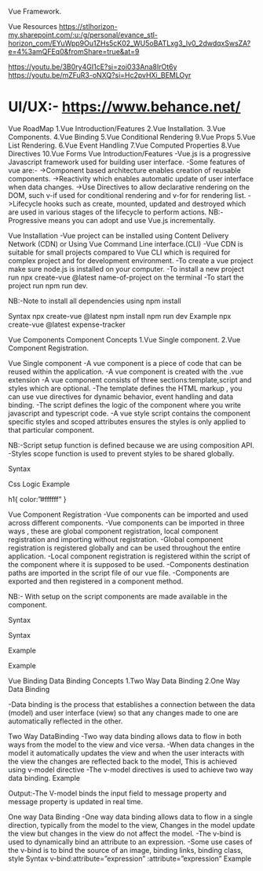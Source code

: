 Vue Framework.

Vue Resources
https://stlhorizon-my.sharepoint.com/:u:/g/personal/evance_stl-horizon_com/EYuWpp9Ou1ZHs5cK02_WU5oBATLxg3_lv0_2dwdqxSwsZA?e=4%3amQFEq0&fromShare=true&at=9

https://youtu.be/3B0ry4GI1cE?si=zoi033Ana8IrOt6y
https://youtu.be/mZFuR3-oNXQ?si=Hc2pvHXi_BEMLOyr

# UI/UX:- https://www.behance.net/

Vue RoadMap
1.Vue Introduction/Features
2.Vue Installation.
3.Vue Components.
4.Vue Binding
5.Vue Conditional Rendering
9.Vue Props
5.Vue List Rendering.
6.Vue Event Handling
7.Vue Computed Properties
8.Vue Directives
10.Vue Forms
Vue Introduction/Features
-Vue.js is a progressive Javascript framework used for building user interface.
-Some features of vue are:-
->Component based architecture enables creation of reusable components.
->Reactivity which enables automatic update of user interface when data changes.
->Use Directives to allow declarative rendering on the DOM, such v-if used for conditional rendering and v-for for rendering list.
->Lifecycle hooks such as create, mounted, updated and destroyed which are used in various stages of the lifecycle to perform actions.
NB:-Progressive means you can adopt and use Vue.js incrementally.

Vue Installation
-Vue project can be installed using Content Delivery Network (CDN) or Using Vue Command Line interface.(CLI)
-Vue CDN is suitable for small projects compared to Vue CLI which is required for complex project and for development environment.
-To create a vue project make sure node.js is installed on your computer.
-To install a new project run npx create-vue @latest name-of-project on the terminal
-To start the project run npm run dev.

NB:-Note to install all dependencies using npm install

Syntax
npx create-vue @latest <Project name>
npm install
npm run dev
Example
npx create-vue @latest expense-tracker



Vue Components
Component Concepts
1.Vue Single component.
2.Vue Component Registration.

 Vue Single component
-A vue component is a  piece of code that can be reused within the application.
-A vue component is created with the .vue extension
-A vue component consists of three sections:template,script and styles which are optional.
-The template defines the HTML markup , you can use vue directives for dynamic behavior, event handling and data binding.
-The script defines the logic of the component where you write javascript and typescript code.
-A vue style script contains the component specific styles and scoped attributes ensures the styles is only applied to that particular component.

NB:-Script setup function is defined because we are using composition API.
      -Styles scope function is used to prevent styles to be shared globally.

Syntax
<template>HTML Markup</template>
<script setup> Javascript Logic </script>
<styles>Css Logic</styles>
Example
<template> <h1>{{vueApp}}</h1> </template>
<script setup>const vueApp = ref(“Hello Vue”)</script>
<styles> h1{ color:”#ffffff” } </styles>

Vue Component Registration
-Vue components can be imported and used across different components.
-Vue components can be imported in three ways , these are global component registration, local component registration and importing without registration.
-Global component registration is registered globally and can be used throughout the entire application.
-Local component registration is registered within the script of the component where it is supposed to be used.
-Components destination paths are imported in the script file of our vue file.
-Components are exported and then registered in a component method.

NB:- With setup on the script components are made available in the component.

Syntax
<template><myImportedComponent /></template>
<script setup>
import MyImportedComponent from ‘./components/MyImportedComponent’;
</script>

Syntax
<template><myImportedComponent /></template>
<script>
import MyImportedComponent from ‘./components/MyImportedComponent’;
export default{
      components:{MyImportedComponent, }
}
</script>

Example
<template><Header /></template>
<script setup>
import Header from ‘./components/Header’;
</script>

Example
<template><Header /></template>
<script>
import Header from ‘./components/Header’;
export default{
      components:{Header, }}
</script>


Vue Binding
Data Binding Concepts
1.Two Way Data Binding
2.One Way Data Binding

-Data binding is the process that establishes a connection between the data (model) and user interface (view) so that any changes made to one are automatically reflected in the other.

Two Way DataBinding
-Two way data binding allows data to flow in both ways from the model to the view and vice versa.
-When data changes in the model it automatically updates the view and when the user interacts with the view the changes are reflected back to the model, This is achieved using v-model directive
-The v-model directives is used to achieve two way data binding.
Example
<template>
<input v-model=”data” value=”data”/>
<span>{{data}}<span/>
</template>
<script>
  const data = ref(“”)
</script>
Output:-The V-model binds the  input field to message property and message property is updated in real time.

One way Data Binding
-One way data binding allows data to flow in a single direction, typically from the model to the view, Changes in the model update the view but changes in the view do not affect the model.
-The v-bind is used to dynamically bind an attribute to an expression.
-Some use cases of the v-bind is to bind the source of an image, binding links, binding class, style
Syntax
 v-bind:attribute=”expression”
 :attribute=”expression”
Example
<script>
    const image= “src/assets/images/photo.jpg”
    const alt = “Photo of a person”
    const link = “www.url.com”
</script>
<template>
      <img :src=”image” :alt=”alt” />
      <a :href=”link”/>
<template/>
Output:-v-bind binds the html attributes and when the expression changes the attribute is updated
Vue Conditional Rendering
-Conditional rendering in vue refers to the ability to conditionally show or hide elements in the user interface based on certain conditions.
-Vue directives such as v-if , v-else , v-else-if and v-show are used to achieve this.
-Vue v-if directive conditionally renders a condition if it's true.
-Vue v-else directive conditionally renders a condition if it's false.
-Vue v-else-if directive is used to check multiple conditions .
-Vue v-show conditionally renders an element but only toggles the visibility of an element without affecting its presence in the DOM.

NB:- v-if, v-else , v-else-if removes elements from the DOM.
       -v-show toggles element on the DOM without affecting its presence in the DOM.

Syntax
<HtmlElement v-if=”true-condition” > <HtmlElement />
<HtmlElement v-else-if=”false-condition” > <HtmlElement />
<HtmlElement v-else > <HtmlElement />

Example
<template>
       <h1 v-if=”showHeader”>Welcome to vue conditional rendering</h1>
       <p v-else=”showParagraph”>This paragraph is conditionally using v-else</p>
      <button @click=”handleHeader”>Toggle Header</button>
      <button @click=”handleParagraph”>Toggle Paragraph</button>
</template>

<script setup>
const showHeader = ref(true)
const showParagraph = ref(true)
const handleHeader =()=> showerHeader.value = !showHeader.value
const handleParagraph =()=>showParagraph.value = !showParagraph.value
</script>





Vue Props
Prop Concepts
1.Vue Properties
2.Vue Props Array Syntax
3.Vue Props Object Syntax
 
Vue Properties
-Props is a special keyword that stands for properties in Vue.js 
-Props is used to pass data from one component to another, primarily from parent to child component.
-Props are passed to a component then received on the other component, using the defineProps function in the setup script function.
-Props can carry various data types including Strings,Arrays,Objects,Booleans and even functions.
-Props data is binded using the v-bind directive to the component that receive props.
-Props data is received in the child component with the defineProps() in the composition API.
-The defineProps provides reactivity for props enabling automatic updates when prop values changes

NB:- Props should be binded when passed to various component levels.

Syntax
<template> 
     <ChildComponent :propName=”parentData”></ChildComponent>
</template>
Example
<template> 
     <ChildComponent :petName=”petName”></ChildComponent>
</template>
<script setup>
      const petName = ref(“Cat”)
 </script>



Vue Props Array Syntax 
-Props received by an array are defined using the defineProps.
-The array carries the name of the props received
-The prop variable could be destructured to extract individual prop values from the array.
Syntax
<script setup>
     const props = defineProps([“propName”, propName2])
     const [propName, propName2] = defineProps([“propName”, propName2])
</script>
Vue Props Object Syntax 
-Props received by an object are defined using the defineProps and their expected data types.
-Prop Data Types can be specified such as String, Array , Object , Boolean and Function.
-Object destructuring can be used to extract individual prop values from the object returned by defineProps.
Syntax
<script setup>
   const props = defineProps({propName:dataType})
   const props = defineProps({propName:{type:String, isRequired:true}})
</script>

<script setup>
   const {propName } = defineProps( {propName:dataType, propName2:dataType} )
   const { propName } = defineProps( { propName:{type:String }})
</script>

Vue List Rendering
-A List is used to display data in an orderly format.
-Vue list rendering involves displaying a collection of data in the form of a list.
-Vue offers several directives in order to render a list in the template for instance the v-for directive is used to iterate through an array or object and render the template for each item.

NB:-Key attribute is used to uniquely identify each item in the list.
       -Key attribute should be included when creating lists of elements.
       -Keys are used to identify items in a list that have changed, updated or deleted.
Syntax
<ul>
     <li v-for=”item in items>{{item}}</li>
     <li v-for=”{item ,i } of items :key=”i”>{{item}}</li>
</ul>
Example
<template>
<ul>
      <li v-for=”item of items :key=”item”>{item}<li>
<ul>
</template>

<script> 
import {ref} from “vue”
export default(){
  setup(){
     const items = ref([1, 2, 3r])
  return{items}
}}
</script>

Vue Event Handling
1.v-on Directive
2.Click Event
3.Submit Event
 v-on Directive
-Event listeners are used to handle users' interaction with the webpage such as clicking a button or hovering over a particular element.
-V-on directive is used for event handling with the name of the event you want to trigger.
-This event could be a click event, change event , submit event ,mouseenter event or mouseleave event. 
NB:-The shorthand for v-on event is @ 
Syntax
v-on:eventName
@eventName 

NB:-The @mouseenter is used to handle mouse enter.
      -The @mouseleave is used to handle mouse leaves.
      -The @change is used to handle input value changes.

Click Event
-The @click is used  to handle click events by listening to DOM events
-The handler function can be an inline handler or method handler
-The inline handler is used to execute simple logic.
-The method handler is used for complex logic.

Syntax
@click = “handlerFunction”

Example
<template>
    <span>{{count}}</span>
    <button @click=”count=count+1”>Add Counter</button>
    <button @click=”handleChangeItem>Change Item</button>
     
</template> 

<script setup>
const count = ref(0)
const item = ref(“Tie”)
const handleChangeItem = ()=> item.value=”socks”
<script/>

Submit Event
-The submit event is used to handle form submission in vue.js applications.
-The prevent event modifier is used to prevent the default behavior of a form submission
-The input value attribute in the input elements is not necessary when using the v-model as the v-model automatically binds the input value.
-A Conditional Statement is used to check whether both inputs are available, if either is missing the form submission won't occur.
-After the reactive object is created the input values are reset by setting them to an empty string as this clears the input fields for a new set of inputs.

NB:-The properties of the object should be accessed with the value 

Syntax
@prevent.submit = “handlerFunction”

Example
<template>
  <form @submit.prevent=”handleSubmit”>
      <input  v-model=”firstName” />
       <input v-model=”secondName” />
  <button type=”submit”>Submit</button>
  <form/>
<span>{firstName} {secondName}</span>
</template> 

<script setup>
if(!firstName || !secondName) return null
const firstName = ref(“”);
const secondName = ref(“”)
const handleSubmit = ()=>{
      const obj =reactive({
                   firstName:firstName.value,
                   secondName:secondName.value}})
firstName.value=””
secondName.value=””
<script/>








Vue Composition API
-Composition API is a new set of api introduced in Vue 3 to provide more flexibility and organization when writing Vue components.
-The composition API has the setup function, this is where you organize the component logic, the function is called before the component is created. 
-Composition API uses the refs and reactive objects, the ref is used  for individual values and reactive for complex objects.
-With the shorthand syntax we use the setup in the script tag and we don't need to declare to export , declare the setup function and also there is no need to return the object.
Syntax
<template><h1>{variable}<h1/></template>
<script>
import {ref} from vue
   export default(){
            setup(){
              const variable = ref(value)
              return{value}
             }
}
</script>

Syntax
<template><h1>{variable}<h1/></template>
<script setup>
import {ref} from vue
       const variable = ref(value)
}
</script>
Vue Reactivity
1.Vue Ref
2.Vue Reactive

-Reactivity is the ability for a framework to automatically track changes in data and update the user interface in response to the changes made.
-Ref and Reactive functions are used in composition API to manage reactivity.
-Ref and Reactivity provide a cleaner way to handle state and automatically update UI based on changes in data.
Vue Ref
-Ref function is used to create a reactive reference to a single value.
-Ref returns an object and the actual value can be accessed through the value property.
-The other property in ref is _v_isRef which is a boolean property that indicates whether the object is a ref. It is useful for the debugging process. 
NB:- Values declared with  are accessed with .value 

Syntax 
ref()
Example
const itemValue = ref(“Sock”)
itemValue.value = “Scurf”
console.log(itemValue.value)
Output:- Scurf
 Vue Reactive
-Reactive function is used to create reactive objects with multiple properties.
-Reactive function makes the entire object reactive rather than a single object.
-Reactive values are accessed directly.

NB:- Values declared with Reactive are accessed directly. 
Syntax 
reactive()

Example
const itemValues = reactive([{id:0,item:”Socks”},{id:1,item:”Jacket”}])
itemValues.at(1).item = “scurf” 
console.log(itemValues)
Output:- [{id:0,item:”Socks”},{id:1,item:”Scurf”}]


Vue Computed Properties
1.Computed Properties.
2.Computed Function.
3.Normal Function.
Computed Properties
-Computed properties are used to perform calculations on data and transform data which makes it easy to reuse the result on the template.
-Computed property automatically tracks its reactive dependencies, which means if any dependencies change computed property re-evaluates ensuring displayed value in the template remains upto-date.
-In Computed property vue automatically identifies reactive properties and if the reactive dependencies change the computed property is marked as dirty and vue re-evaluates it. 
-Computed Operations examples are such as filtering a list which transforms data, performing complex calculations and formatting date.
                                                       Computed Function
-A computed function is used to define computed properties in Vue components.
-A computed function takes in a callback function that returns the computed properties.
-Using Computed function is important to use when you need to perform calculations based on data that changes (reactive data),  automatic dependency tracking and caching for performance.

NB:-Caching is a mechanism used in computing to store and reuse previously computed or retrieved data which improves performance by avoiding overhead recalculation or refetching same data repeatedly.
Syntax
computed(()=>computed properties)

Example
<template>{{totalItem}}</template>
<script setup>
import {computed } from vue
const items = reactive([{item:”Socks”,quantity:3},{item:”Shirts”,quantity:5}])
const totalItem = computed(()=>items.reduce((acc,item)=>acc+item.quantity,0)
</script>
NB:-Computed Function
                                                       Normal Function
-Normal Functions can be used in cases where we are dealing with non-reactive logic or calculations that do not depend on Vue’s reactivity system.
-Normal function lacks the caching mechanism which the computed function has, this means the normal function recalculates its result even if the input values haven’t changed.
-Normal functions don't automatically track their dependencies hence if the function relies on reactive data changes to that data won't trigger automatic updates in the UI.
-Normal functions need manual dependency tracking to achieve reactivity.
Syntax
const functionName = ()=>{non-computed Operation}
Example
<template>{{modifiedValue}}</template>
<script setup>
const originalValue = ref(10)
const modifiedValue = ref(0)
const modifyValue = ()=>modifiedValue.value=originalValue*2;
</script>
NB:-Normal Function



Vue Forms

Syntax
<template>
  <form @submit.prevent=”handleSubmit”>
     <label>FirstName<input type=”text” v-model=”firstName”/></label>        
     <label>Age<input type=”number v-model=”secondName”/></label>        
</form>
</template>

<script setup>

const firstName = refs(“”)
const secondName = refs(“”)

        const handleSubmit = ()=>{

}
<script>



Vue APIs
1.Vue Composition API
2.Vue Option API

Vue Composition API 
-Vue composition api is a way of writing vue components using functions instead of option object.
Syntax 
<script setup>  </script>
<script>
  setup(){ }
  return{Data to be exposed to the Template}
</script>

Vue Optional API 

Syntax
<script>
   export default{
         data(){}
         methods:{}
         created(){} 

}
</script>



Vue Directives
Directives Concepts 
v-for
v-if
v-show
v-model

-Vue directives are special html element attributes that tell ue what to do with the DOM.
-Vue directives usually have a prefix of v-symbol and can be used to bind data and event listeners, control rendering of elements


Vue Emit
Parent
<template>
    <Child @handleEvent={handleEvent} />
</template>
<script setup>
       const handleEvent = (data)=>{
          console.log(data) }
</script>

Child
<template>

</template>
<script setup>
        const emit = defineEmit(handleEvent)
        emit(“handleEvent”, data)
</script>

